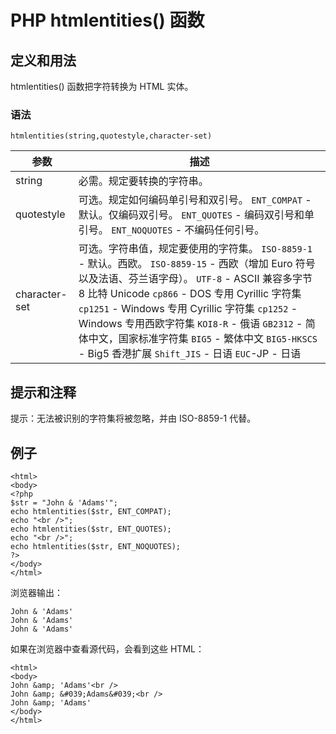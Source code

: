 # PHP htmlentities() 函数



## 定义和用法

htmlentities() 函数把字符转换为 HTML 实体。

### 语法

```
htmlentities(string,quotestyle,character-set)
```

| 参数 | 描述 |
| --- | --- |
| string | 必需。规定要转换的字符串。 |
| quotestyle | 可选。规定如何编码单引号和双引号。   `ENT_COMPAT` - 默认。仅编码双引号。   `ENT_QUOTES` - 编码双引号和单引号。   `ENT_NOQUOTES` - 不编码任何引号。 |
| character-set |可选。字符串值，规定要使用的字符集。   `ISO-8859-1` - 默认。西欧。   `ISO-8859-15` - 西欧（增加 Euro 符号以及法语、芬兰语字母）。   `UTF-8` - ASCII 兼容多字节 8 比特 Unicode   `cp866` - DOS 专用 Cyrillic 字符集   `cp1251` - Windows 专用 Cyrillic 字符集   `cp1252` - Windows 专用西欧字符集   `KOI8-R` - 俄语   `GB2312` - 简体中文，国家标准字符集   `BIG5` - 繁体中文   `BIG5-HKSCS` - Big5 香港扩展   `Shift_JIS` - 日语   `EUC`-JP - 日语 |

## 提示和注释

提示：无法被识别的字符集将被忽略，并由 ISO-8859-1 代替。

## 例子

```
<html>
<body>
<?php
$str = "John & 'Adams'";
echo htmlentities($str, ENT_COMPAT);
echo "<br />";
echo htmlentities($str, ENT_QUOTES);
echo "<br />";
echo htmlentities($str, ENT_NOQUOTES);
?>
</body>
</html>
```

浏览器输出：

```
John & 'Adams'
John & 'Adams'
John & 'Adams'
```

如果在浏览器中查看源代码，会看到这些 HTML：

```
<html>
<body>
John &amp; 'Adams'<br />
John &amp; &#039;Adams&#039;<br />
John &amp; 'Adams'
</body>
</html>
```
